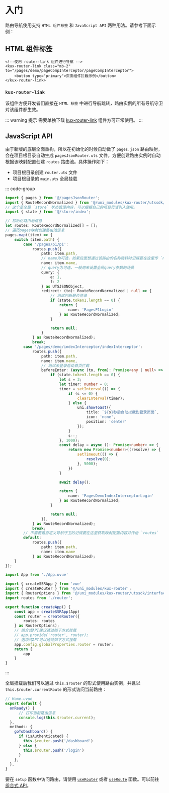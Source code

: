 # 入门
路由导航使用支持 `HTML 组件标签` 和 `JavaScript API` 两种用法。请参考下面示例：
## HTML 组件标签
```vue
<!--使用 router-link 组件进行导航 -->
<kux-router-link class="mb-2" to="/pages/demo/pageCompInterceptor/pageCompInterceptor">
    <button type="primary">页面组件拦截示例</button>
</kux-router-link>
```

### `kux-router-link`

该组件方便开发者们直接在 `HTML 标签` 中进行导航跳转，路由实例的所有导航守卫对该组件都生效。

::: warning 提示
需要单独下载 [kux-router-link](https://ext.dcloud.net.cn/plugin?id=17593) 组件方可正常使用。
:::

## JavaScript API
由于新版的底层全面重构，所以在初始化的时候自动做了 `pages.json` 路由映射，会在项目根目录自动生成 `pagesJsonRouter.uts` 文件，方便创建路由实例时自动根据该映射配置创建 `routes` 路由池。具体操作如下：
+ 项目根目录创建 `router.uts` 文件
+ 项目根目录的 `main.uts` 全局挂载

::: code-group

```ts [router.uts]
import { pages } from '@/pagesJsonRouter';
import { RouteRecordNormalized } from '@/uni_modules/kux-router/utssdk/interface';
// 这个是全局 `store` 状态管理内容，可以根据自己的项目灵活引入使用。
import { state } from '@/store/index';

// 初始化路由池信息
let routes: RouteRecordNormalized[] = [];
// 遍历pages映射创建路由池信息
pages.map((item) => {
    switch (item.path) {
        case '/pages/p1/p1':
            routes.push({
                path: item.path,
                // name为可选，如果后面想通过该路由的名称跳转时记得要在这里传 `name`
                name: item.name,
                // query为可选，一般用来设置全局query参数的场景
                query: {
                    e: 1,
                    f: 2
                } as UTSJSONObject,
                redirect: (to): RouteRecordNormalized | null => {
                    // 测试判断是否登录
                    if (state.token1.length == 0) {
                        return {
                            name: 'PagesP1Login'
                        } as RouteRecordNormalized;
                    }

                    return null;
                }
            } as RouteRecordNormalized);
            break;
        case '/pages/demo/indexInterceptor/indexInterceptor':
            routes.push({
                path: item.path,
                name: item.name,
                // 测试未登录启动首页拦截
                beforeEnter: (async (to, from): Promise<any | null> => {
                    if (state.token3.length == 0) {
                        let s = 3;
                        let timer: number = 0;
                        timer = setInterval(() => {
                            if (s <= 0) {
                                clearInterval(timer);
                            } else {
                                uni.showToast({
                                    title: `${s}秒后自动拦截到登录页面`,
                                    icon: 'none',
                                    position: 'center'
                                });
                            }
                            s--;
                        }, 1000);
                        const delay = async (): Promise<number> => {
                            return new Promise<number>((resolve) => {
                                setTimeout(() => {
                                    resolve(0);
                                }, 5000);
                            })
                        }

                        await delay();

                        return {
                            name: 'PagesDemoIndexInterceptorLogin'
                        } as RouteRecordNormalized;
                    }

                    return null;
                }),
            } as RouteRecordNormalized);
            break;
        // 不需要做自定义导航守卫的记得要在这里获取映射配置内容并传给 `routes`
        default:
            routes.push({
                path: item.path,
                name: item.name
            } as RouteRecordNormalized);
    }
});
```
```ts [main.uts]
import App from './App.uvue'

import { createSSRApp } from 'vue'
import { createRouter } from '@/uni_modules/kux-router';
import { RouterOptions } from '@/uni_modules/kux-router/utssdk/interface';
import routes from './router';

export function createApp() {
    const app = createSSRApp(App)
    const router = createRouter({
        routes: routes
    } as RouterOptions);
    // 组合式API建议通过如下方式挂载
    // app.provide('router', router);
    // 选项式API可以通过如下方式挂载
    app.config.globalProperties.router = router;
    return {
        app
    }
}
```

:::

全局挂载后我们可以通过 `this.$router` 的形式使用路由实例，并且以 `this.$router.currentRoute` 的形式访问当前路由：

```ts
// Home.uvue
export default {
  onReady() {
      // 打印当前路由信息
      console.log(this.$router.current);
  },
  methods: {
    goToDashboard() {
      if (isAuthenticated) {
        this.$router.push('/dashboard')
      } else {
        this.$router.push('/login')
      }
    },
  },
}
```

要在 `setup` 函数中访问路由，请使用 [`useRouter`](/api/#userouter) 或者 [`useRoute`](/api/#useroute) 函数。可以前往 [组合式 API](/guide/advanced/composition-api#在-setup-中访问路由和当前路由)。
